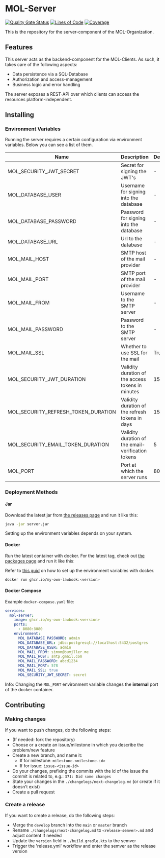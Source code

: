 # MOL-Server
[![Quality Gate Status](https://sonarcloud.io/api/project_badges/measure?project=my-own-lawbook%3Aserver&metric=alert_status)](https://sonarcloud.io/summary/new_code?id=my-own-lawbook%3Aserver) [![Lines of Code](https://sonarcloud.io/api/project_badges/measure?project=my-own-lawbook%3Aserver&metric=ncloc)](https://sonarcloud.io/summary/new_code?id=my-own-lawbook%3Aserver) [![Coverage](https://sonarcloud.io/api/project_badges/measure?project=my-own-lawbook%3Aserver&metric=coverage)](https://sonarcloud.io/summary/new_code?id=my-own-lawbook%3Aserver)

This is the repository for the server-component of the MOL-Organization.

## Features
This server acts as the backend-component for the MOL-Clients. As such, it takes care of the following aspects:

- Data persistence via a SQL-Database
- Authorization and access-management
- Business logic and error handling

The server exposes a REST-API over which clients can access the resources platform-independent.

## Installing

### Environment Variables

Running the server requires a certain configuration via environment variables. Below you can see a list of them.

| Name                                | Description                                        | Default | Format         | Example                                   |
|-------------------------------------|----------------------------------------------------|---------|----------------|-------------------------------------------|
| MOL_SECURITY_JWT_SECRET             | Secret for signing the JWT's                       | -       | String         | 73eb7d83-04f1-41d2-a887-e4cb734fa84c      |
| MOL_DATABASE_USER                   | Username for signing into the database             | -       | String         | admin                                     |
| MOL_DATABASE_PASSWORD               | Password for signing into the database             | -       | String         | admin                                     |
| MOL_DATABASE_URL                    | Url to the database                                | -       | String, URL    | jdbc:postgresql://localhost:5432/postgres |
| MOL_MAIL_HOST                       | SMTP host of the mail provider                     | -       | String, Domain | smtp_gmail_com                            |
| MOL_MAIL_PORT                       | SMTP port of the mail provider                     | -       | Integer, Port  | 587                                       |
| MOL_MAIL_FROM                       | Username to the SMTP server                        | -       | String, Email  | john@doe_com                              |
| MOL_MAIL_PASSWORD                   | Password to the SMTP server                        | -       | String, Email  | abcd1234                                  |
| MOL_MAIL_SSL                        | Whether to use SSL for the mail                    | True    | Boolean        | true                                      |
| MOL_SECURITY_JWT_DURATION           | Validity duration of the access tokens in minutes  | 15      | Int, Minute    | 20                                        |
| MOL_SECURITY_REFRESH_TOKEN_DURATION | Validity duration of the refresh tokens in days    | 15      | Int, Day       | 20                                        |
| MOL_SECURITY_EMAIL_TOKEN_DURATION   | Validity duration of the email-verification tokens | 5       | Int, Minute    | 20                                        |
| MOL_PORT                            | Port at which the server runs                      | 8080    | Int, Port      | 20                                        |

### Deployment Methods

#### Jar

Download the latest jar from [the releases page](https://github.com/my-own-lawbook/server/releases) and run it like
this:

```bash
java -jar server.jar
```

Setting up the environment variables depends on your system.

#### Docker

Run the latest container with docker. For the latest tag, check
out [the packages page](https://github.com/orgs/my-own-lawbook/packages?repo_name=server) and run it like this:

Refer to [this guid](https://docs.docker.com/compose/how-tos/environment-variables/set-environment-variables/) on how to
set up the environment variables with docker.

```bash
docker run ghcr.io/my-own-lawbook:<version>
```

#### Docker Compose

Example `docker-compose.yaml` file:

```yaml
services:
  mol-server:
    image: ghcr.io/my-own-lawbook:<version>
    ports:
      - 8080:8080
    environment:
      MOL_DATABASE_PASSWORD: admin
      MOL_DATABASE_URL: jdbc:postgresql://localhost:5432/postgres
      MOL_DATABASE_USER: admin
      MOL_MAIL_FROM: simon@bumiller.me
      MOL_MAIL_HOST: smtp.gmail.com
      MOL_MAIL_PASSWORD: abcd1234
      MOL_MAIL_PORT: 578
      MOL_MAIL_SSL: true
      MOL_SECURITY_JWT_SECRET: secret
```

Info: Changing the `MOL_PORT` environment variable changes the **internal** port of the docker container.

## Contributing

### Making changes

If you want to push changes, do the following steps:

- (If needed: fork the repository)
- Choose or a create an issue/milestone in which you describe the problem/new feature
- Create a new branch, and name it:
  - If for milestone: `milestone-<milestone-id>`
  - If for issue: `issue-<issue-id>`
- Do your changes, prefixing the commits with the id of the issue the commit is related to, e.g.:
  `371: Did some changes`
- State your changes in the `./changelogs/next-changelog.md` (or create if it doesn't exist)
- Create a pull request

### Create a release

If you want to create a release, do the following steps:

- Merge the `develop` branch into the `main` or `master` branch
- Rename `./changelogs/next-changelog.md` to `<release-semver>.md` and adjust content if needed
- Update the `version` field in `./build.gradle.kts` to the semver
- Trigger the 'release.yml' workflow and enter the semver as the release version
